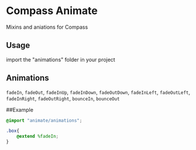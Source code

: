 # Compass Animate

Mixins and aniations for Compass

## Usage
import the "animations" folder in your project

## Animations

`fadeIn`, `fadeOut`, `fadeInUp`, `fadeInDown`, `fadeOutDown`, `fadeInLeft`, `fadeOutLeft`, `fadeInRight`, `fadeOutRight`, `bounceIn`, `bounceOut`

##Example 
```scss
@import "animate/animations";

.box{
    @extend %fadeIn;
}
